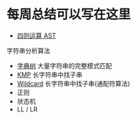 # 每周总结可以写在这里

- [四则运算 AST](./operation.html)

字符串分析算法

- [字典树](./Trie.html) 大量字符串的完整模式匹配
- [KMP](./kmp.html) 长字符串中找子串
- [Wildcard](./wildcard.html) 长字符串中找子串(通配符算法)
- 正则
- 状态机
- LL / LR
